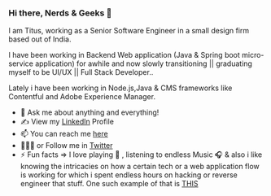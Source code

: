 ### Hi there, Nerds & Geeks 👋

<!--
**TitusRobyK/TitusRobyK** is a ✨ _special_ ✨ repository because its `README.md` (this file) appears on your GitHub profile.

Here are some ideas to get you started:

- 🔭 I’m currently working on ...
- 🌱 I’m currently learning ...
- 👯 I’m looking to collaborate on ...
- 🤔 I’m looking for help with ...
- 💬 Ask me about ...
- 📫 How to reach me: ...
- 😄 Pronouns: ...
- ⚡ Fun fact: ...
-->
I am Titus, working as a Senior Software Engineer in a small design firm based out of India. 

I have been working in Backend Web application (Java & Spring boot micro-service application) for awhile and now slowly transitioning || graduating myself to be UI/UX || Full Stack Developer..

Lately i have been working in Node.js,Java & CMS frameworks like Contentful and Adobe Experience Manager.

- 💬 Ask me about anything and everything! 
- ✍ View my [LinkedIn](https://www.linkedin.com/in/titusrobyk/) Profile
- 📫 You can reach me [here](mailto:titusrobyk@gmail.com)
- 👨🏻‍💻 or Follow me in [Twitter](https://twitter.com/TitusRobyK)
- ⚡ Fun facts => I love playing 🎹 , listening to endless Music 🎧 & also i like knowing the intricacies on how a certain tech or a web application flow is working for which i spent endless hours on hacking or reverse engineer that stuff. One such example of that is [THIS](http://follow-the-white-rabbit.netlify.app/)

